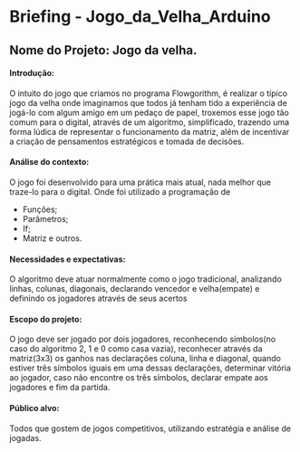 # Briefing - Jogo_da_Velha_Arduino

## Nome do Projeto: Jogo da velha.

#### Introdução: 
O intuito do jogo que criamos no programa Flowgorithm, é realizar o típico jogo da velha onde imaginamos que todos já tenham tido a experiência de jogá-lo com algum amigo em um pedaço de papel,
troxemos esse jogo tão comum para o digital, através de um algoritmo, simplificado, trazendo uma forma lúdica de representar o funcionamento da matriz, além de incentivar a criação de pensamentos estratégicos e tomada de decisões.

#### Análise do contexto:
O jogo foi desenvolvido para uma prática mais atual, nada melhor que traze-lo para o digital.
Onde foi utilizado a programação de 
- Funções;
- Parâmetros;
- If;
- Matriz e outros.

#### Necessidades e expectativas:
O algoritmo deve atuar normalmente como o jogo tradicional, analizando linhas, colunas, diagonais, declarando vencedor e velha(empate) e definindo os jogadores através de seus acertos

#### Escopo do projeto: 
O jogo deve ser jogado por dois jogadores, reconhecendo símbolos(no caso do algoritmo 2, 1 e 0 como casa vazia), reconhecer através da matriz(3x3) os ganhos nas declarações coluna, linha e diagonal, quando estiver três símbolos iguais em uma dessas declarações, determinar vitória ao jogador, caso não encontre os três símbolos, declarar empate aos jogadores e fim da partida.

#### Público alvo: 
Todos que gostem de jogos competitivos, utilizando estratégia e análise de jogadas.




 
